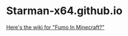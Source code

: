 # Starman-x64.github.io

[Here's the wiki for "Fumo In Minecraft?"](projects/fumo-in-minecraft/index.html)
